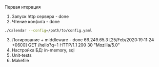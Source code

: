 

Первая итерация

1. Запуск http сервера - done
2. Чтение конфига - done
```bash
./calendar --config=/path/to/config.yaml
```
3. Логирование + middleware - done
66.249.65.3 [25/Feb/2020:19:11:24 +0600] GET /hello?q=1 HTTP/1.1 200 30 "Mozilla/5.0"
4. Настройка БД: in-memory, sql
5. Unit-tests
6. Makefile



